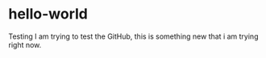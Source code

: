 # hello-world
Testing
I am trying to test the GitHub, this is something new that i am trying right now.
